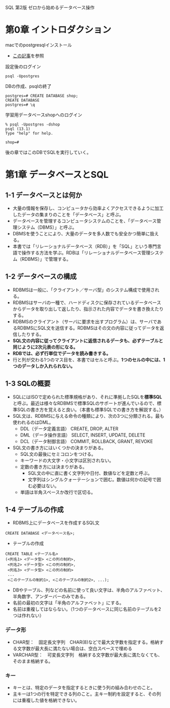 SQL 第2版 ゼロから始めるデータベース操作

# 第0章 イントロダクション
macでのpostgresqlインストール
- [この記事](https://qiita.com/ksh-fthr/items/b86ba53f8f0bccfd7753)を参照

設定後のログイン
```
psql -Upostgres
```

DBの作成、psqlの終了
```
postgres=# CREATE DATABASE shop;
CREATE DATABASE
postgres=# \q
```

学習用データベースshopへのログイン
```
% psql -Upostgres -dshop
psql (13.1)
Type "help" for help.

shop=#
```
後の章ではこのDBでSQLを実行していく。

# 第1章 データベースとSQL

## 1-1 データベースとは何か
- 大量の情報を保存し、コンピュータから効率よくアクセスできるように加工したデータの集まりのことを「データベース」と呼ぶ。
- データベースを管理するコンピュータシステムのことを、「データベース管理システム（DBMS）」と呼ぶ。
- DBMSを使うことにより、大量のデータを多人数でも安全かつ簡単に扱える。
- 本書では「リレーショナルデータベース（RDB）」を「SQL」という専門言語で操作する方法を学ぶ。RDBは「リレーショナルデータベース管理システム（RDBMS）」で管理する。

## 1-2 データベースの構成
- RDBMSは一般に、「クライアント／サーバ型」のシステム構成で使用される。
- RDBMSはサーバの一種で、ハードディスクに保存されているデータベースからデータを取り出して返したり、指示された内容でデータを書き換えたりする。
- RDBMSのクライアント（サーバに要求を出すプログラム）は、サーバであるRDBMSにSQL文を送信する。RDBMSはその文の内容に従ってデータを返信したりする。
- **SQL文の内容に従ってクライアントに返信されるデータも、必ずテーブルと同じように2次元表の形になる。**
- **RDBでは、必ず行単位でデータを読み書きする。**
- 行と列が交わる1つのマス目を、本書ではセルと呼ぶ。**1つのセルの中には、1つのデータしか入れられない。**

## 1-3 SQLの概要
- SQLにはISOで定められた標準規格があり、それに準拠したSQLを**標準SQL**と呼ぶ。最近は様々なRDBMSで標準SQLのサポートが進んでいるので、標準SQLの書き方を覚えると良い。（本書も標準SQLでの書き方を解説する。）
- SQL文は、RDBMSに与える命令の種類により、次の3つに分類される。最も使われるのはDML。
  - DDL（データ定義言語） CREATE, DROP, ALTER
  - DML（データ操作言語） SELECT, INSERT, UPDATE, DELETE
  - DCL（データ制御言語） COMMIT, ROLLBACK, GRANT, REVOKE
- SQL文の書き方にはいくつかの決まりがある。
  - SQL文の最後にセミコロンをつける。
  - キーワードの大文字・小文字は区別されない。
  - 定数の書き方には決まりがある。
    - SQL文の中に直に書く文字列や日付、数値などを定数と呼ぶ。
    - 文字列はシングルクォーテーションで囲む。数値は何かの記号で囲む必要はない。
  - 単語は半角スペースか改行で区切る。

## 1-4 テーブルの作成
- RDBMS上にデータベースを作成するSQL文
```
CREATE DATABASE <データベース名>;
```
- テーブルの作成
```
CREATE TABLE <テーブル名>
(<列名1> <データ型> <この列の制約>,
 <列名2> <データ型> <この列の制約>,
 <列名3> <データ型> <この列の制約>
 ...
 <このテーブルの制約1>, <このテーブルの制約2>, ...);
```
- DBやテーブル、列などの名前に使って良い文字は、半角のアルファベット、半角数字、アンダーバーのみである。
- 名前の最初の文字は「半角のアルファベット」にする。
- 名前は重複してはならない。（1つのデータベースに同じ名前のテーブルを2つは作れない）

### データ形
- CHAR型：　固定長文字列　CHAR(8)などで最大文字数を指定する。格納する文字数が最大長に満たない場合は、空白スペースで埋める
- VARCHAR型：　可変長文字列　格納する文字数が最大長に満たなくても、そのまま格納する。

### キー
- キーとは、特定のデータを指定するときに使う列の組み合わせのこと。
- 主キーは1つの行を特定できる列のこと。主キー制約を設定すると、その列には重複した値を格納できない。
